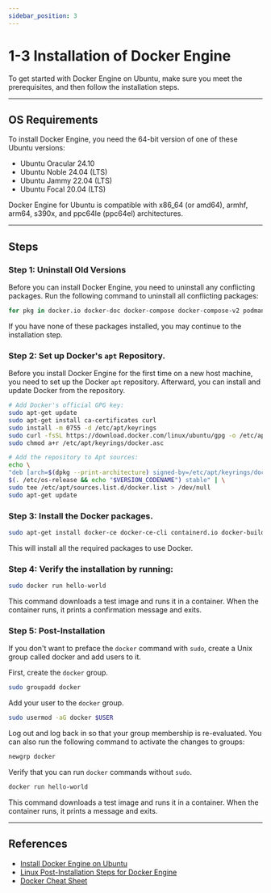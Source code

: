 ```yaml
---
sidebar_position: 3
---
```


# 1-3 Installation of Docker Engine

To get started with Docker Engine on Ubuntu, make sure you meet the prerequisites, and then follow the installation steps.

---

## OS Requirements

To install Docker Engine, you need the 64-bit version of one of these Ubuntu versions:

- Ubuntu Oracular 24.10
- Ubuntu Noble 24.04 (LTS)
- Ubuntu Jammy 22.04 (LTS)
- Ubuntu Focal 20.04 (LTS)

Docker Engine for Ubuntu is compatible with x86_64 (or amd64), armhf, arm64, s390x, and ppc64le (ppc64el) architectures.

---

## Steps

### Step 1: Uninstall Old Versions

Before you can install Docker Engine, you need to uninstall any conflicting packages. Run the following command to uninstall all conflicting packages:

```bash
for pkg in docker.io docker-doc docker-compose docker-compose-v2 podman-docker containerd runc; do sudo apt-get remove $pkg; done
```

If you have none of these packages installed, you may continue to the installation step.

### Step 2: Set up Docker's `apt` Repository.

Before you install Docker Engine for the first time on a new host machine, you need to set up the Docker `apt` repository. Afterward, you can install and update Docker from the repository.

```bash
# Add Docker's official GPG key:
sudo apt-get update
sudo apt-get install ca-certificates curl
sudo install -m 0755 -d /etc/apt/keyrings
sudo curl -fsSL https://download.docker.com/linux/ubuntu/gpg -o /etc/apt/keyrings/docker.asc
sudo chmod a+r /etc/apt/keyrings/docker.asc

# Add the repository to Apt sources:
echo \
"deb [arch=$(dpkg --print-architecture) signed-by=/etc/apt/keyrings/docker.asc] https://download.docker.com/linux/ubuntu \
$(. /etc/os-release && echo "$VERSION_CODENAME") stable" | \
sudo tee /etc/apt/sources.list.d/docker.list > /dev/null
sudo apt-get update
```

### Step 3: Install the Docker packages.

```bash
sudo apt-get install docker-ce docker-ce-cli containerd.io docker-buildx-plugin docker-compose-plugin
```

This will install all the required packages to use Docker.

### Step 4: Verify the installation by running:

```bash
sudo docker run hello-world
```

This command downloads a test image and runs it in a container. When the container runs, it prints a confirmation message and exits.

### Step 5: Post-Installation

If you don't want to preface the `docker` command with `sudo`, create a Unix group called docker and add users to it.

First, create the `docker` group.

```bash
sudo groupadd docker
```
Add your user to the `docker` group.

```bash
sudo usermod -aG docker $USER
```
Log out and log back in so that your group membership is re-evaluated. You can also run the following command to activate the changes to groups:

```bash
newgrp docker
```
Verify that you can run `docker` commands without `sudo`.

```bash
docker run hello-world
```

This command downloads a test image and runs it in a container. When the container runs, it prints a message and exits.

---

## References

- [Install Docker Engine on Ubuntu](https://docs.docker.com/engine/install/ubuntu/)
- [Linux Post-Installation Steps for Docker Engine](https://docs.docker.com/engine/install/linux-postinstall/)
- [Docker Cheat Sheet](https://docs.docker.com/get-started/docker_cheatsheet.pdf)